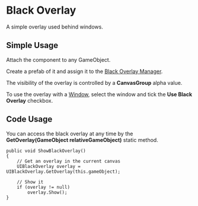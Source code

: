 # Black Overlay
A simple overlay used behind windows.

## Simple Usage
Attach the component to any GameObject.

Create a prefab of it and assign it to the [Black Overlay Manager](black_overlay_manager.md).

The visibility of the overlay is controlled by a **CanvasGroup** alpha value.

To use the overlay with a [Window](window.md), select the window and tick the **Use Black Overlay** checkbox.

## Code Usage
You can access the black overlay at any time by the **GetOverlay(GameObject relativeGameObject)** static method.

```
public void ShowBlackOverlay()
{
    // Get an overlay in the current canvas
    UIBlackOverlay overlay = UIBlackOverlay.GetOverlay(this.gameObject);
    
    // Show it
    if (overlay != null)
        overlay.Show();
}
```
